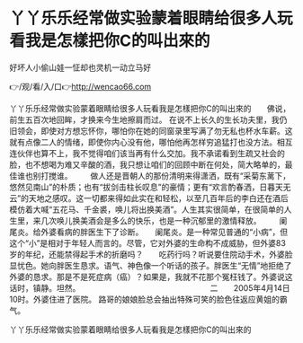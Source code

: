 # 丫丫乐乐经常做实验蒙着眼睛给很多人玩看我是怎樣把你C的叫出來的
好坏人小偷山娃一怔却也灵机一动立马好

👉/观/看/入/口👉http://wencao66.com

丫丫乐乐经常做实验蒙着眼睛给很多人玩看我是怎樣把你C的叫出來的　　佛说，前生五百次地回眸，才换来今生地擦肩而过。
在说不上长久的生长功夫里，我仍旧领会，即使对方想忘怀你，哪怕你在她的同窗录里写满了勿无私也杯水车薪。这就有点像二人的情绪，即使你内心没有他，哪怕他再怎样穷追猛打也没方法。相互连伙伴也算不上，我不觉得咱们该当再有什么交加。我不承诺看到生疏又社会的脸，也不想喝为难又辛酸的酒，我只想让咱们的回顾中断在何处，简大略单的，最佳谁也别打搅谁。
　　做人还是晋朝人的那份清明来得潇洒，既有“采菊东蓠下，悠然见南山”的朴质；也有“拔剑击柱长叹息”的豪情；更有“欢言酌春洒，日暮天无云”的天地之感叹。这一切都来得如此实在和轻松，以至几百年后的李白还在酒后模仿着大喊“五花马、千金裘，唤儿将出换美酒”。人生其实很简单，在很简单的人生里，来几次唤儿换美酒会是多么的快乐，也是一种沉郁里的激情释放。
　　阑尾炎。给外婆看病的胖医生下了诊断。　　阑尾炎。是一种常见普通的“小病”，但这个“小”是相对于年轻人而言的。尽管，它对外婆的生命构不成威胁，但外婆83岁的年纪，还能禁得起手术的折磨吗？　　吃药行吗？听说要住院动手术，外婆脸显忧色。她向胖医生恳求。语气、神色像一个听话的孩子。胖医生“无情”地拒绝了外婆的恳求。那是不是死症病（癌）？如果是，我就不花那个冤枉钱了。外婆说这话时，镇静。坦然。　　　　　　　　　　　　　　　　　二　　2005年4月14日10时。外婆住进了医院。
路哥的娘娘脸总会抽出特殊可笑的脸色往返应黄姐的霸气。

丫丫乐乐经常做实验蒙着眼睛给很多人玩看我是怎樣把你C的叫出來的
